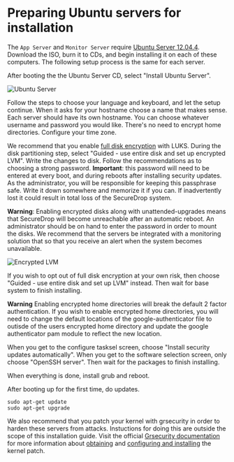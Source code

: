 # Preparing Ubuntu servers for installation

The `App Server` and `Monitor Server` require [Ubuntu Server 12.04.4](http://releases.ubuntu.com/12.04/). Download the ISO, burn it to CDs, and begin installing it on each of these computers. The following setup process is the same for each server.

After booting the the Ubuntu Server CD, select "Install Ubuntu Server".

![Ubuntu Server](/docs/images/install/ubuntu_server.png)

Follow the steps to choose your language and keyboard, and let the setup continue. When it asks for your hostname choose a name that makes sense. Each server should have its own hostname.  You can choose whatever username and password you would like. There's no need to encrypt home directories. Configure your time zone.

We recommend that you enable [full disk encryption](https://www.eff.org/deeplinks/2012/11/privacy-ubuntu-1210-full-disk-encryption) with LUKS. During the disk partitioning step, select "Guided - use entire disk and set up encrypted LVM". Write the changes to disk. Follow the recommendations as to choosing a strong password. **Important**: this password will need to be entered at every boot, and during reboots after installing security updates. As the administrator, you will be responsible for keeping this passphrase safe. Write it down somewhere and memorize it if you can. If inadvertently lost it could result in total loss of the SecureDrop system.

**Warning**: Enabling encrypted disks along with unattended-upgrades means that SecureDrop will become unreachable after an automatic reboot. An administrator should be on hand to enter the password in order to mount the disks. We recommend that the servers be integrated with a monitoring solution that so that you receive an alert when the system becomes unavailable.

![Encrypted LVM](/docs/images/install/ubuntu_encrypt.png)

If you wish to opt out of full disk encryption at your own risk, then choose "Guided - use entire disk and set up LVM" instead. Then wait for base system to finish installing. 

**Warning** Enabling encrypted home directories will break the default 2 factor authentication. If you wish to enable encrypted home directories, you will need to change the default locations of the google-authenticator file to outisde of the users encrypted home directory and update the google authenticator pam module to reflect the new location.

When you get to the configure tasksel screen, choose "Install security updates automatically". When you get to the software selection screen, only choose "OpenSSH server". Then wait for the packages to finish installing.

When everything is done, install grub and reboot.

After booting up for the first time, do updates.

    sudo apt-get update
    sudo apt-get upgrade

We also recommend that you patch your kernel with grsecurity in order to harden these servers from attacks. Instuctions for doing this are outside the scope of this installation guide. Visit the official [Grsecurity documentation](http://en.wikibooks.org/wiki/Grsecurity) for more information about [obtaining](http://en.wikibooks.org/wiki/Grsecurity/Obtaining_grsecurity) and [configuring and installing](http://en.wikibooks.org/wiki/Grsecurity/Configuring_and_Installing_grsecurity) the kernel patch.
